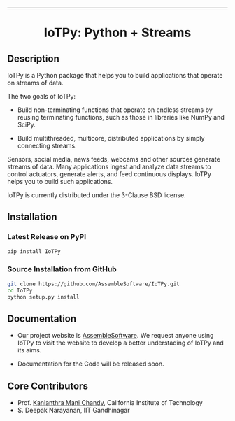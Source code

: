 ---   
<div align="center">    
 
# IoTPy: Python + Streams

</div>

## Description

IoTPy is a Python package that helps you to build applications that operate on streams of data.

The two goals of IoTPy:

* Build non-terminating functions that operate on endless streams by reusing terminating functions, such as those in libraries like NumPy and SciPy.

* Build multithreaded, multicore, distributed applications by simply connecting streams.

Sensors, social media, news feeds, webcams and other sources generate streams of data. Many applications ingest and analyze data streams to control actuators, generate alerts, and feed continuous displays. IoTPy helps you to build such applications.

IoTPy is currently distributed under the 3-Clause BSD license.

## Installation

### Latest Release on PyPI

```bash
pip install IoTPy
```
### Source Installation from GitHub

```bash
git clone https://github.com/AssembleSoftware/IoTPy.git
cd IoTPy
python setup.py install
```
## Documentation

* Our project website is [AssembleSoftware](https://www.assemblesoftware.com/). We request anyone using IoTPy to visit the website to develop a better understading of IoTPy and its aims. 

* Documentation for the Code will be released soon. 

## Core Contributors

* Prof. [Kanianthra Mani Chandy](http://cms.caltech.edu/people/mani), California Institute of Technology
* S. Deepak Narayanan, IIT Gandhinagar


